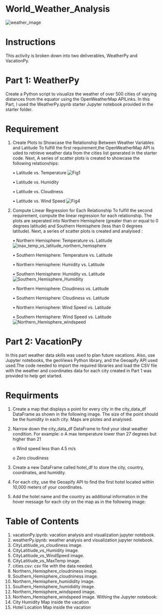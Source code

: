 # World_Weather_Analysis

![weather_image](https://github.com/user-attachments/assets/e89fcd9e-7be2-400f-aff6-2db154964cfc)

# Instructions
This activity is broken down into two deliverables, WeatherPy and VacationPy.
# Part 1: WeatherPy
Create a Python script to visualize the weather of over 500 cities of varying distances from the equator using the OpenWeatherMap APILinks. 
In this Part, I used the WeatherPy.ipynb starter Jupyter notebook provided in the starter folder. 

# Requirement 
1. Create Plots to Showcase the Relationship Between Weather Variables and Latitude
To fulfill the first requirement,the OpenWeatherMap API is uded to retrieve weather data from the cities list generated in the starter code. Next, A series of scatter plots is created  to showcase the following relationships:

   •	Latitude vs. Temperature
![Fig1](https://github.com/user-attachments/assets/59b7c2ec-eb9d-4b0e-b550-c9a3dec5ee62)

   •	Latitude vs. Humidity
   
   •	Latitude vs. Cloudiness
   
   •	Latitude vs. Wind Speed
![Fig4](https://github.com/user-attachments/assets/ed46ed00-886e-4be9-a4c2-dffff15b3017)

3. Compute Linear Regression for Each Relationship
To fulfill the second requirement, compute the linear regression for each relationship. The plots are seperated into Northern 
Hemisphere (greater than or equal to 0 degrees latitude) and Southern Hemisphere (less than 0 degrees latitude). 
Next, a series of scatter plots is created and analyised :

   •	Northern Hemisphere: Temperature vs. Latitude
   ![max_temp_vs_latitude_northern_hemisphere](https://github.com/user-attachments/assets/dd6942dc-9597-4a30-9900-4d125c2f6c85)

   •	Southern Hemisphere: Temperature vs. Latitude
   
   •	Northern Hemisphere: Humidity vs. Latitude
   
   •	Southern Hemisphere: Humidity vs. Latitude
   ![Southern_Hemisphere_Humidiity](https://github.com/user-attachments/assets/c462883d-ca06-4416-8a73-fed2a722199a)

   •	Northern Hemisphere: Cloudiness vs. Latitude

   •	Southern Hemisphere: Cloudiness vs. Latitude
   
   •	Northern Hemisphere: Wind Speed vs. Latitude
   
   •	Southern Hemisphere: Wind Speed vs. Latitude
![Northern_Hemisphere_windspeed](https://github.com/user-attachments/assets/0823dd23-ffdd-4110-b6bd-3313b09867b3)


# Part 2: VacationPy
In this part weather data skills was used to plan future vacations. Also, use Jupyter notebooks, the geoViews Python library, and the Geoapify API used used.The code needed to import the required libraries and load the CSV file with the weather and coordinates data for each city created in Part 1 was provided to help get started. 

# Requirments
1. Create a map that displays a point for every city in the city_data_df DataFrame as shown in the following image. The size of the point should be the humidity in each city. Maps are plotes and analyised.
 
2. Narrow down the city_data_df DataFrame to find your ideal weather condition. For example:
   o	A max temperature lower than 27 degrees but higher than 21
   
   o	Wind speed less than 4.5 m/s
   
   o	Zero cloudiness

3. Create a new DataFrame called hotel_df to store the city, country, coordinates, and humidity.
   
4. For each city, use the Geoapify API to find the first hotel located within 10,000 meters of your coordinates.
   
5. Add the hotel name and the country as additional information in the hover message for each city on the map as in the following image:
 
# Table of Contents
  1. vacationPy.ipynb: vacation analysis and visualization jupyter notebook.
  2. weatherPy.ipynb: weather analysis and visualization jupyter notebook.
  3. CityLatitiude_vs_cloudiness image.
  4. CityLatitiude_vs_Humidity image.
  5. CityLatitiude_vs_WindSpeed image.
  6. CityLatitiude_vs_MaxTemp image.
  7. cities.csv: csv file with the data needed.
  8. Northern_Hemisphere_cloudniness image.
  9. Southern_Hemisphere_cloudniness image.
  10. Northern_Hemisphere_humididity image.
  11. Southern_Hemisphere_humididity image.
  12. Northern_Hemisphere_windspeed image.
  13. Northern_Hemisphere_windspeed image.
     Withing the Jupyter notebook:
  14. City Humidity Map inside the vacation 
  15. Hotel Location Map inside the vacation 
  
